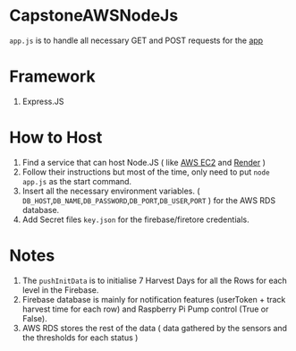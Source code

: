 # CapstoneAWSNodeJs  
`app.js` is to handle all necessary GET and POST requests for the [app](https://agroreach.netlify.app)

# Framework
1. Express.JS

# How to Host
1. Find a service that can host Node.JS ( like [AWS EC2](https://aws.amazon.com/pm/ec2/) and [Render](https://render.com) )
2. Follow their instructions but most of the time, only need to put `node app.js` as the start command.
3. Insert all the necessary environment variables. ( `DB_HOST`,`DB_NAME`,`DB_PASSWORD`,`DB_PORT`,`DB_USER`,`PORT` ) for the AWS RDS database.
4. Add Secret files `key.json` for the firebase/firetore credentials. 

# Notes
1. The `pushInitData` is to initialise 7 Harvest Days for all the Rows for each level in the Firebase.
2. Firebase database is mainly for notification features (userToken + track harvest time for each row) and Raspberry Pi Pump control (True or False).
3. AWS RDS stores the rest of the data ( data gathered by the sensors and the thresholds for each status )
